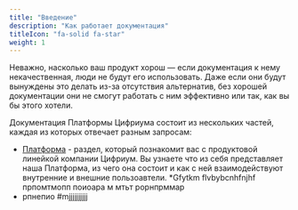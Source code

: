 ```yaml
---
title: "Введение"
description: "Как работает документация"
titleIcon: "fa-solid fa-star"
weight: 1
---
```

Неважно, насколько ваш продукт хорош — если документация к нему некачественная, люди не будут его использовать. Даже если они будут вынуждены это делать из-за отсутствия альтернатив, без хорошей документации они не смогут работать с ним эффективно или так, как вы бы этого хотели.


Документация Платформы Цифриума состоит из нескольких частей, каждая из которых отвечает разным запросам:

* [Платформа](section2\_index.md#Определение) - раздел, который познакомит вас с продуктовой линейкой компании Цифриум. Вы узнаете что из себя представляет наша Платформа, из чего она состоит и как с ней взаимодействуют внутренние и внешние пользоавтели.
*Gfytkm flvbybcnhfnjhf
прпомтмопп
поиоара м мтьт
рорнпрммар
* рпнепио
#mjjjjjjjjjj
